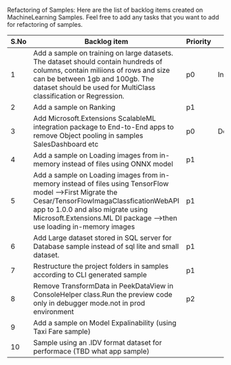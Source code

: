 Refactoring of Samples: Here are the list of backlog items created on MachineLearning Samples. Feel free to add any tasks that you want to add for refactoring of samples.

| S.No | Backlog item                                                                                                                                                                                                                                                               | Priority | Status     |
|------|-------------------------------------------------------------------------------------------------------------------------------------------------------------------------------------------------------------------------------------------------------------------------|----------|------------|
| 1    | Add a sample on training on large datasets. The dataset should contain hundreds of columns, contain miliions of rows and size can be between 1gb and 100gb. The dataset should be used for MultiClass classification or Regression.                                     | p0       | InProgress |
| 2    | Add a sample on Ranking                                                                                                                                                                                                                                                 | p1       |            |
| 3    | Add Microsoft.Extensions ScalableML integration package to End-to-End apps to remove Object pooling in samples SalesDashboard etc                                                                                                                                       | p0       | Done       |
| 4    | Add a sample on Loading images from in-memory instead of files using ONNX model                                                                                                                                                                                         | p1       |            |
| 5    | Add a sample on Loading images from in-memory instead of files using TensorFlow model     -->First Migrate the Cesar/TensorFlowImagaClassficationWebAPI app to 1.0.0 and also migrate using Microsoft.Extensions.ML DI package     -->then use loading in-memory images | p1       |            |
| 6    | Add Large dataset stored in SQL server for Database sample instead of sql lite and small dataset.                                                                                                                                                                       | p1       |            |
| 7    | Restructure the project folders in samples according to CLI generated sample                                                                                                                                                                                            | p1       |            |
| 8    | Remove TransformData in PeekDataView in ConsoleHelper class.Run the preview code only in debugger mode.not in prod environment                                                                                                                                          | p2       |            |
| 9    | Add a sample on Model Expalinability (using Taxi Fare sample)                                                                                                                                                                                                           |          |            |
| 10   | Sample using an .IDV format dataset for performace (TBD what app sample)                                                                                                                                                                                                |          |            |

